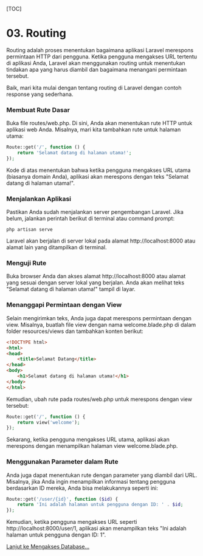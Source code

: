 [TOC]

# <b>03.</b> Routing

Routing adalah proses menentukan bagaimana aplikasi Laravel merespons permintaan HTTP dari pengguna. Ketika pengguna mengakses URL tertentu di aplikasi Anda, Laravel akan menggunakan routing untuk menentukan tindakan apa yang harus diambil dan bagaimana menangani permintaan tersebut.

Baik, mari kita mulai dengan tentang routing di Laravel dengan contoh response yang sederhana.

### Membuat Rute Dasar
Buka file routes/web.php. Di sini, Anda akan menentukan rute HTTP untuk aplikasi web Anda. Misalnya, mari kita tambahkan rute untuk halaman utama:
```php
Route::get('/', function () {
    return 'Selamat datang di halaman utama!';
});
```

Kode di atas menentukan bahwa ketika pengguna mengakses URL utama (biasanya domain Anda), aplikasi akan merespons dengan teks "Selamat datang di halaman utama!".

### Menjalankan Aplikasi
Pastikan Anda sudah menjalankan server pengembangan Laravel. Jika belum, jalankan perintah berikut di terminal atau command prompt:
```
php artisan serve
```

Laravel akan berjalan di server lokal pada alamat http://localhost:8000 atau alamat lain yang ditampilkan di terminal.

### Menguji Rute
Buka browser Anda dan akses alamat http://localhost:8000 atau alamat yang sesuai dengan server lokal yang berjalan. Anda akan melihat teks "Selamat datang di halaman utama!" tampil di layar.

### Menanggapi Permintaan dengan View
Selain mengirimkan teks, Anda juga dapat merespons permintaan dengan view. Misalnya, buatlah file view dengan nama welcome.blade.php di dalam folder resources/views dan tambahkan konten berikut:
```html filename=welcome.blade.php
<!DOCTYPE html>
<html>
<head>
    <title>Selamat Datang</title>
</head>
<body>
    <h1>Selamat datang di halaman utama!</h1>
</body>
</html>
```

Kemudian, ubah rute pada routes/web.php untuk merespons dengan view tersebut:
```php filename=routes/web.php
Route::get('/', function () {
    return view('welcome');
});
```

Sekarang, ketika pengguna mengakses URL utama, aplikasi akan merespons dengan menampilkan halaman view welcome.blade.php.

### Menggunakan Parameter dalam Rute
Anda juga dapat menentukan rute dengan parameter yang diambil dari URL. Misalnya, jika Anda ingin menampilkan informasi tentang pengguna berdasarkan ID mereka, Anda bisa melakukannya seperti ini:
```php filename=routes/web.php
Route::get('/user/{id}', function ($id) {
    return 'Ini adalah halaman untuk pengguna dengan ID: ' . $id;
});
```

Kemudian, ketika pengguna mengakses URL seperti http://localhost:8000/user/1, aplikasi akan menampilkan teks "Ini adalah halaman untuk pengguna dengan ID: 1".

[Lanjut ke Mengakses Database...](/laravel/database)

